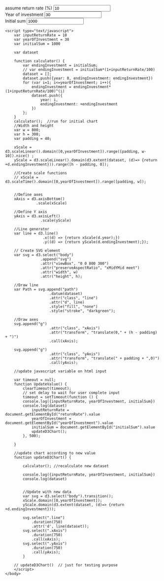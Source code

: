 <style>
.chart {
    display: block;
    margin-left: auto;
    margin-right: auto;
}
</style>
<html>
    <head>
        <meta charset="utf-8">
        <title>Power of compounded interest, the world 8th wonder!</title>
        <script type="text/javascript" src="https://d3js.org/d3.v5.min.js"></script>
        <style type="text/css">
		</style>
    </head>
    <body>
	<div class = "dataInput">
		<label>assume return rate (%)</label> <input id="returnRate" type="text	" name="returnRate" onkeyup="UpdateValue()" value ="10"><br>
		<label>Year of investment</label> <input id="yearOfInvestment" type="text" name="yearOfInvestment" onkeyup="UpdateValue()" value = "30"><br>
		<label>Initial sum</label> <input id="initialSum"type="text" name="initialSum" onkeyup="UpdateValue()" value ="1000"><br>
	</div>

	<script type="text/javascript">
		var inputReturnRate = 10
		var yearOfInvestment = 30
		var initialSum = 1000

		var dataset

		function calculator() {   
			var endingInvestment = initialSum;
			// var endingInvestment = initialSum*(1+inputReturnRate/100) 
			dataset = [];
			dataset.push({year: 0, endingInvestment: endingInvestment})
			for (var i=1; i<=yearOfInvestment; i++){
				endingInvestment = endingInvestment*(1+inputReturnRate/100)^(i)
				dataset.push({
					year: i,
					endingInvestment: +endingInvestment
				})
			};
		}
		calculator();  //run for initial chart
		//Width and height
		var w = 800;
		var h = 300;
		var padding = 40;
		
		xScale = d3.scaleLinear().domain([0,yearOfInvestment]).range([padding, w-10]).nice() ;
		yScale = d3.scaleLinear().domain(d3.extent(dataset, (d)=> {return +d.endingInvestment})).range([h - padding, 0]);
	
		//Create scale functions
		// xScale = d3.scaleTime().domain([0,yearOfInvestment]).range([padding, w]);

						
		//Define axes
		xAxis = d3.axisBottom()
				  .scale(xScale)

		//Define Y axis
		yAxis = d3.axisLeft()
					.scale(yScale)
		
		//Line generator
		var line = d3.line()
					 .x((d) => {return xScale(d.year);})
					 .y((d) => {return yScale(d.endingInvestment);});

		// Create SVG element
		var svg = d3.select("body")
					.append("svg")
					.attr("viewBox", "0 0 800 300")
					.attr("preserveAspectRatio", "xMidYMid meet")
					.attr("width", w)
					.attr("height", h);

		//Draw line
		var Path = svg.append("path")
						.datum(dataset)
						.attr("class", "line")
						.attr("d", line)
						.style("fill", "none")
						.style("stroke", "darkgreen");

		//Draw axes
		svg.append("g")
						.attr("class", "xAxis")
						.attr("transform", "translate(0," + (h - padding) + ")")
						.call(xAxis);
			
		svg.append("g")
						.attr("class", "yAxis")
						.attr("transform", "translate(" + padding + ",0)")
						.call(yAxis);
		
		//update javascript variable on html input

		var timeout = null;
		function UpdateValue() {
			clearTimeout(timeout);
			// set delay to wait for user complete input
			timeout = setTimeout(function () {
			console.log({inputReturnRate, yearOfInvestment, initialSum})
			console.log(dataset)
				inputReturnRate = document.getElementById("returnRate").value
				yearOfInvestment = document.getElementById("yearOfInvestment").value
				initialSum = document.getElementById("initialSum").value
				updateD3Chart();
    		}, 500);

		} 
		 
		//update chart according to new value
		function updateD3Chart() {

			calculator(); //recalculate new dataset

			console.log({inputReturnRate, yearOfInvestment, initialSum})
			console.log(dataset)
			
		
			//Update with new data
			var svg = d3.select("body").transition();
			xScale.domain([0,yearOfInvestment]);
			yScale.domain(d3.extent(dataset, (d)=> {return +d.endingInvestment}));

			svg.select(".line")
				.duration(750)
				.attr('d', line(dataset));
			svg.select(".xAxis")
				.duration(750)
				.call(xAxis);
			svg.select(".yAxis")
				.duration(750)
				.call(yAxis);
			}

		// updateD3Chart()  // just for testing purpose
		</script>
	</body>
</html>




